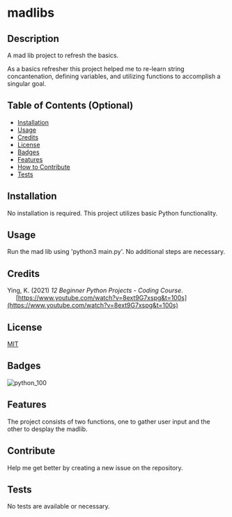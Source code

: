 # madlibs

## Description
A mad lib project to refresh the basics.

As a basics refresher this project helped me to re-learn string concantenation, defining variables, and utilizing functions to accomplish a singular goal.

## Table of Contents (Optional)

- [Installation](#installation)
- [Usage](#usage)
- [Credits](#credits)
- [License](#license)
- [Badges](#badges)
- [Features](#features)
- [How to Contribute](#contribute)
- [Tests](#tests)

## Installation
No installation is required. This project utilizes basic Python functionality.

## Usage
Run the mad lib using 'python3 main.py'. No additional steps are necessary.

## Credits

Ying, K. (2021) *12 Beginner Python Projects - Coding Course*.<br />
&nbsp;&nbsp;&nbsp;&nbsp;&nbsp;[https://www.youtube.com/watch?v=8ext9G7xspg&t=100s](https://www.youtube.com/watch?v=8ext9G7xspg&t=100s)

## License

[MIT](LICENSE)

## Badges
![python_100](https://img.shields.io/badge/Python-%23100daysofcode-green)

## Features
The project consists of two functions, one to gather user input and the other to desplay the madlib.

## Contribute
Help me get better by creating a new issue on the repository.

## Tests
No tests are available or necessary.